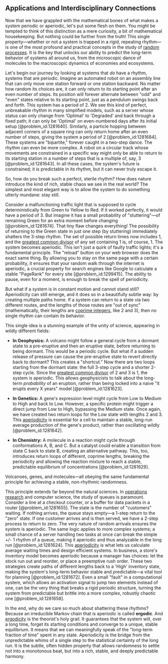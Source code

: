 ## Applications and Interdisciplinary Connections

Now that we have grappled with the mathematical bones of what makes a system periodic or aperiodic, let's put some flesh on them. You might be tempted to think of this distinction as a mere curiosity, a bit of mathematical housekeeping. But nothing could be further from the truth! This single property—whether or not a system is trapped in a rigid, repeating rhythm—is one of the most profound and practical concepts in the study of [random processes](@article_id:267993). It is the key that unlocks our ability to predict the long-term behavior of systems all around us, from the microscopic dance of molecules to the macroscopic dynamics of economies and ecosystems.

Let's begin our journey by looking at systems that *do* have a rhythm, systems that are periodic. Imagine an automated robot on an assembly line that can only move one station forward or one station backward. No matter how random its choices are, it can only return to its starting point after an even number of steps. Its position will forever alternate between "odd" and "even" states relative to its starting point, just as a pendulum swings back and forth. This system has a period of 2. We see this kind of perfect, unbreakable rhythm in many simplified models, such as a server whose status can only change from 'Optimal' to 'Degraded' and back through a fixed path; it can only be 'Optimal' on even-numbered days after its initial setup [@problem_id:1281640]. Similarly, a particle hopping between adjacent corners of a square ring can only return home after an even number of steps, giving the system a period of 2 [@problem_id:1281684]. These systems are "bipartite," forever caught in a two-step dance. The rhythm can even be more complex. A robot on a circular track whose movements are constrained in a specific way might only be able to return to its starting station in a number of steps that is a multiple of, say, 3 [@problem_id:1281643]. In all these cases, the system's future is constrained; it is predictable in its rhythm, but it can never truly escape it.

So, how do you break such a perfect, sterile rhythm? How does nature introduce the kind of rich, stable chaos we see in the real world? The simplest and most elegant way is to allow the system to do something utterly mundane: stay still.

Consider a malfunctioning traffic light that is supposed to cycle deterministically from Green to Yellow to Red. If it worked perfectly, it would have a period of 3. But imagine it has a small probability of "stuttering"—of remaining Green for an extra moment before changing [@problem_id:1281674]. That tiny flaw changes everything! The possibility of returning to the Green state in just one step (by stuttering) immediately shatters the 3-step rhythm. The set of possible return times now includes 1, and the [greatest common divisor](@article_id:142453) of any set containing 1 is, of course, 1. The system becomes aperiodic. This isn't just a quirk of faulty traffic lights; it's a fundamental principle. The "reload" button on your web browser does the exact same thing. By allowing you to stay on the same page with a certain probability, it ensures that your random walk through the internet is aperiodic, a crucial property for search engines like Google to calculate a stable "PageRank" for every site [@problem_id:1299415]. The ability to pause, even for a moment, is enough to break the spell of periodicity.

But what if a system is in constant motion and cannot stand still? Aperiodicity can still emerge, and it does so in a beautifully subtle way: by creating multiple paths home. If a system can return to a state via two different routes, and the lengths of those routes are "out of sync" (mathematically, their lengths are [coprime integers](@article_id:271463), like 2 and 3), then no single rhythm can contain its behavior.

This single idea is a stunning example of the unity of science, appearing in wildly different fields:

-   **In Geophysics:** A volcano might follow a general cycle from a dormant state to a pre-eruptive and then an eruptive state, before returning to being dormant. This would be a periodic cycle. But what if a sudden release of pressure can cause the pre-eruptive state to revert directly back to dormant? This creates a "shortcut." Now there are two loops starting from the dormant state: the full 3-step cycle and a shorter 2-step cycle. Since the [greatest common divisor](@article_id:142453) of 2 and 3 is 1, the system is aperiodic. This allows geophysicists to talk about the long-term *probability* of an eruption, rather than being locked into a naive "it erupts every X years" model [@problem_id:1281623].

-   **In Genetics:** A gene's expression level might cycle from Low to Medium to High and back to Low. However, a specific protein might trigger a direct jump from Low to High, bypassing the Medium state. Once again, we have created two return loops for the Low state with lengths 2 and 3. This [aperiodicity](@article_id:275379) is essential for a cell to maintain a stable, long-run average production of the gene's product, rather than oscillating wildly [@problem_id:1281642].

-   **In Chemistry:** A molecule in a reaction might cycle through conformations A, B, and C. But a catalyst could enable a transition from state C back to state B, creating an alternative pathway. This, too, introduces return loops of different, coprime lengths, breaking the periodicity and allowing the reaction mixture to reach a stable, predictable equilibrium of concentrations [@problem_id:1281629].

Volcanoes, genes, and molecules—all obeying the same fundamental principle for achieving a stable, non-rhythmic randomness.

This principle extends far beyond the natural sciences. In [operations research](@article_id:145041) and computer science, the study of queues is paramount. Consider a line at a checkout counter, or a buffer for data packets in a router [@problem_id:1281655]. The state is the number of "customers" waiting. If nothing arrives, the queue stays empty—a 1-step return to the "zero" state. If one customer arrives and is then served, we have a 2-step process to return to zero. The very nature of random arrivals ensures the system is aperiodic. The same logic applies to more complex systems; a small chance of a server handling two tasks at once can break the simple +/- 1 rhythm of a queue, making it aperiodic and thus analyzable in the long run [@problem_id:1281624]. This [aperiodicity](@article_id:275379) is what lets us calculate average waiting times and design efficient systems. In business, a store's inventory model becomes aperiodic because a manager has choices: let the stock run out and reorder, or place a preemptive rush order. These two strategies create paths of different lengths back to a 'High' inventory state, making the system's long-term behavior stable and predictable—a vital tool for planning [@problem_id:1281672]. Even a small "fault" in a computational system, which allows an activation signal to jump two elements instead of one, can be the very thing that breaks a rigid periodic structure, turning the system from predictable but brittle into a more complex, robustly chaotic one [@problem_id:1281658].

In the end, why do we care so much about shattering these rhythms? Because an irreducible Markov chain that is aperiodic is called **ergodic**. And [ergodicity](@article_id:145967) is the theorist's holy grail. It guarantees that the system will, over a long time, forget its starting conditions and converge to a unique, stable equilibrium. It means that we can meaningfully speak of the "long-term fraction of time" spent in any state. Aperiodicity is the bridge from the unpredictable whims of a single step to the statistical certainty of the long run. It is the subtle, often hidden property that allows randomness to settle not into a monotonous beat, but into a rich, stable, and deeply predictable harmony.